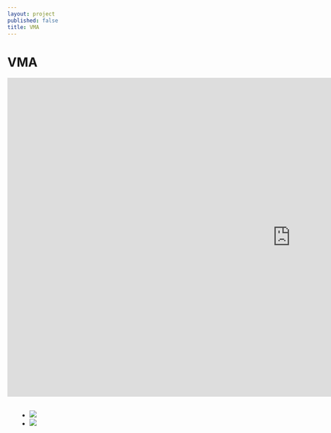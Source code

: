 ```yaml
---
layout: project
published: false
title: VMA
---
```





# VMA
<div class="flex-video">
<iframe width="1280" height="720" src="https://www.youtube.com/embed/khMPTCzOhWo" frameborder="0" allowfullscreen></iframe>
</div>

<br>

<ul class="clearing-thumbs" data-clearing style="padding: 0% 10% 0%">
  <li><a href="1.jpg"><img data-caption=" this drawing is called The Face of Ventspils. It is about what i saw in the faces of natives- arrogance, beauty, confidence...I tried to put it all in one face, and bird one the left side is just for fun...(kidding) The bird indicates freedom of the city, that the Ventspils is always developing...   -Marta Suharevska" src="1th.jpg"></a></li>
  <li><a href="2.jpg"><img data-caption="Sea- an open door to another world where doesn't exist any   mind  borders. They all are flushed away by the waves of the sea.   -Viktorija Zakarkeviča"  src="2th.jpg"></a></li>
</ul>
